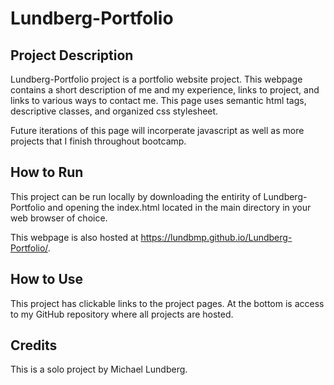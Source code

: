 # Lundberg-Portfolio

## Project Description

Lundberg-Portfolio project is a portfolio website project. This webpage contains a short description of me and my experience, links to project, and links to various ways to contact me. This page uses semantic html tags, descriptive classes, and organized css stylesheet.

Future iterations of this page will incorperate javascript as well as more projects that I finish throughout bootcamp.

## How to Run

This project can be run locally by downloading the entirity of Lundberg-Portfolio and opening the index.html located in the main directory in your web browser of choice.

This webpage is also hosted at <a href="https://lundbmp.github.io/Lundberg-Portfolio/" target="_blank">https://lundbmp.github.io/Lundberg-Portfolio/</a>.

## How to Use

This project has clickable links to the project pages. At the bottom is access to my GitHub repository where all projects are hosted.

## Credits
This is a solo project by Michael Lundberg.